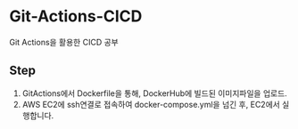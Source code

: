 # Git-Actions-CICD

Git Actions을 활용한 CICD 공부

## Step

1. GitActions에서 Dockerfile을 통해, DockerHub에 빌드된 이미지파일을 업로드.
2. AWS EC2에 ssh연결로 접속하여 docker-compose.yml을 넘긴 후, EC2에서 실행합니다.